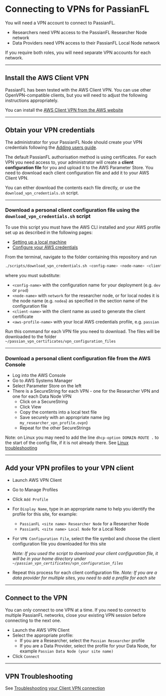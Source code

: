 # Connecting to VPNs for PassianFL

You will need a VPN account to connect to PassianFL.
- Researchers need VPN access to the PassianFL Researcher Node network
- Data Providers need VPN access to their PassianFL Local Node network

If you require both roles, you will need separate VPN accounts for each network.

---

## Install the AWS Client VPN

PassianFL has been tested with the AWS Client VPN.
You can use other OpenVPN-compatible clients, but you will need to adjust the following 
instructions appropriately. 

You can install the 
[AWS Client VPN from the AWS website](https://aws.amazon.com/vpn/client-vpn-download)

---

## Obtain your VPN credentials

The administrator for your PassianFL Node should create your VPN
credentials following the [Adding users guide](adding-users.md).

The default PassianFL authorisation method is using certificates. For each VPN you need access to, 
your administrator will create a **client configuration file** for you and upload it to the AWS
Parameter Store. You need to download each client configuration file and add it to your AWS Client
VPN.

You can either download the contents each file directly, or use the `download_vpn_credentials.sh`
script.

---

### Download a personal client configuration file using the `download_vpn_credentials.sh` script

To use this script you must have the AWS CLI installed and your AWS profile set up as described in
the following pages:
- [Setting up a local machine](deployment-machine-setup.md)
- [Configure your AWS credentials](configure-aws-credentials.md)

From the terminal, navigate to the folder containing this repository and run
```bash
./scripts/download_vpn_credentials.sh <config-name> <node-name> <client-name> <aws-profile-name> 
```
where you must substitute:
- `<config-name>` with the configuration name for your deployment (e.g. `dev` or `prod`)
- `<node-name>` with `network` for the researcher node, or for local nodes it is the node name
(e.g. `nodea`) as specified in the section name of the configuration file
- `<client-name>` with the client name as used to generate the client certificate
- `<aws-profile-name>` with your local AWS credentials profile, e.g. `passian`  

Run this command for each VPN file you need to download. The files will be downloaded to 
the folder `~/passian_vpn_certificates/vpn_configuration_files`

---

### Download a personal client configuration file from the AWS Console

- Log into the AWS Console
- Go to AWS Systems Manager
- Select Parameter Store on the left
- There is a SecureString for each VPN - one for the Researcher VPN and one for each Data Node VPN
  - Click on a SecureString
  - Click View
  - Copy the contents into a local text file
  - Save securely with an appropriate name (eg `my_researcher_vpn_profile.ovpn`)
  - Repeat for the other SecureStrings

Note: on Linux you may need to add the line `dhcp-option DOMAIN-ROUTE .` to the start of the config 
file, if it is not already there.
See [Linux troubleshooting](https://docs.aws.amazon.com/vpn/latest/clientvpn-user/linux-troubleshooting.html)

---

## Add your VPN profiles to your VPN client
- Launch AWS VPN Client 
- Go to Manage Profiles
- Click `Add Profile`
- For `Display Name`, type in an appropriate name to help you identify the profile for this site, for example:
  - `PassianFL <site name> Researcher Node` for a Researcher Node
  - `PassianFL <site name> Local Node` for a Local Node
- For `VPN Configuration File`, select the file symbol and choose the client configuration file you downloaded for this site

  _Note: If you used the script to download your client configuration file, it will be in your home directory under `~/passian_vpn_certificates/vpn_configuration_files`_

- Repeat this process for each client configuration file. _Note: If you are a data provider for multiple sites, you need to add a profile for each site_

----

## Connect to the VPN

You can only connect to one VPN at a time. If you need to connect to multiple PassianFL networks,
close your existing VPN session before connecting to the next one.  

- Launch the AWS VPN Client 
- Select the appropriate profile:
  - If you are a Researcher, select the `Passian Researcher` profile
  - If you are a Data Provider, select the profile for your Data Node, for example `Passian Data Node (your site name)`
- Click `Connect`

---

## VPN Troubleshooting

See [Troubleshooting your Client VPN connection](https://docs.aws.amazon.com/vpn/latest/clientvpn-user/troubleshooting.html)
